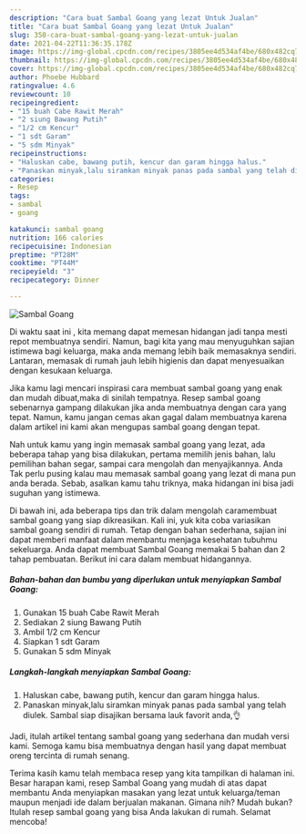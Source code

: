 ```yaml
---
description: "Cara buat Sambal Goang yang lezat Untuk Jualan"
title: "Cara buat Sambal Goang yang lezat Untuk Jualan"
slug: 350-cara-buat-sambal-goang-yang-lezat-untuk-jualan
date: 2021-04-22T11:36:35.178Z
image: https://img-global.cpcdn.com/recipes/3805ee4d534af4be/680x482cq70/sambal-goang-foto-resep-utama.jpg
thumbnail: https://img-global.cpcdn.com/recipes/3805ee4d534af4be/680x482cq70/sambal-goang-foto-resep-utama.jpg
cover: https://img-global.cpcdn.com/recipes/3805ee4d534af4be/680x482cq70/sambal-goang-foto-resep-utama.jpg
author: Phoebe Hubbard
ratingvalue: 4.6
reviewcount: 10
recipeingredient:
- "15 buah Cabe Rawit Merah"
- "2 siung Bawang Putih"
- "1/2 cm Kencur"
- "1 sdt Garam"
- "5 sdm Minyak"
recipeinstructions:
- "Haluskan cabe, bawang putih, kencur dan garam hingga halus."
- "Panaskan minyak,lalu siramkan minyak panas pada sambal yang telah diulek. Sambal siap disajikan bersama lauk favorit anda,👌"
categories:
- Resep
tags:
- sambal
- goang

katakunci: sambal goang 
nutrition: 166 calories
recipecuisine: Indonesian
preptime: "PT28M"
cooktime: "PT44M"
recipeyield: "3"
recipecategory: Dinner

---
```



![Sambal Goang](https://img-global.cpcdn.com/recipes/3805ee4d534af4be/680x482cq70/sambal-goang-foto-resep-utama.jpg)

Di waktu  saat ini , kita memang dapat memesan hidangan jadi tanpa mesti repot membuatnya sendiri. Namun, bagi kita yang mau menyuguhkan sajian istimewa bagi keluarga, maka anda memang lebih baik memasaknya sendiri. Lantaran, memasak di rumah jauh lebih higienis dan dapat menyesuaikan dengan kesukaan keluarga.

Jika kamu lagi mencari inspirasi cara membuat sambal goang yang enak dan mudah dibuat,maka di sinilah tempatnya. Resep sambal goang  sebenarnya gampang dilakukan jika anda membuatnya dengan cara yang tepat. Namun, kamu jangan cemas akan gagal dalam membuatnya 
karena dalam artikel ini kami akan mengupas sambal goang dengan tepat.  



Nah untuk kamu yang ingin memasak sambal goang yang lezat, ada beberapa tahap yang bisa dilakukan, pertama memilih jenis bahan, lalu pemilihan bahan segar, sampai cara mengolah dan menyajikannya. Anda Tak perlu pusing kalau mau memasak sambal goang yang lezat di mana pun anda berada. Sebab, asalkan kamu  tahu triknya, maka hidangan ini bisa jadi suguhan yang istimewa.

Di bawah ini, ada beberapa tips dan trik dalam mengolah caramembuat sambal goang yang siap dikreasikan. Kali ini, yuk kita coba variasikan sambal goang sendiri di rumah. Tetap dengan bahan sederhana, sajian ini dapat memberi manfaat dalam membantu menjaga kesehatan tubuhmu sekeluarga. Anda dapat membuat Sambal Goang memakai 5 bahan dan 2 tahap pembuatan. Berikut ini cara dalam membuat hidangannya.

<!--inarticleads1-->

##### Bahan-bahan dan bumbu yang diperlukan untuk menyiapkan Sambal Goang:

1. Gunakan 15 buah Cabe Rawit Merah
1. Sediakan 2 siung Bawang Putih
1. Ambil 1/2 cm Kencur
1. Siapkan 1 sdt Garam
1. Gunakan 5 sdm Minyak




<!--inarticleads2-->

##### Langkah-langkah menyiapkan Sambal Goang:

1. Haluskan cabe, bawang putih, kencur dan garam hingga halus.
1. Panaskan minyak,lalu siramkan minyak panas pada sambal yang telah diulek. Sambal siap disajikan bersama lauk favorit anda,👌




Jadi, itulah artikel tentang  sambal goang  yang sederhana dan mudah versi kami. Semoga kamu bisa membuatnya dengan hasil yang dapat membuat oreng tercinta di rumah senang. 

Terima kasih kamu telah membaca resep yang kita tampilkan di halaman ini. Besar harapan kami, resep  Sambal Goang yang mudah di atas dapat membantu Anda menyiapkan masakan yang lezat untuk keluarga/teman maupun menjadi ide dalam berjualan makanan. Gimana nih? Mudah bukan? Itulah resep sambal goang yang bisa Anda lakukan di rumah. Selamat mencoba!

